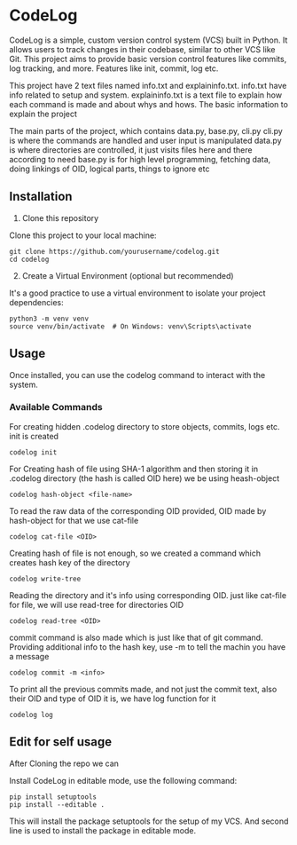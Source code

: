 # CodeLog

CodeLog is a simple, custom version control system (VCS) built in Python. It allows users to track changes in their codebase, similar to other VCS like Git. This project aims to provide basic version control features like commits, log tracking, and more.
Features like init, commit, log etc.

This project have 2 text files named info.txt and explaininfo.txt.
info.txt have info related to setup and system.
explaininfo.txt is a text file to explain how each command is made and about whys and hows. The basic information to explain the project

The main parts of the project, which contains data.py, base.py, cli.py
cli.py is where the commands are handled and user input is manipulated
data.py is where directories are controlled, it just visits files here and there according to need
base.py is for high level programming, fetching data, doing linkings of OID, logical parts, things to ignore etc

## Installation
1. Clone this repository

Clone this project to your local machine:

```console
git clone https://github.com/yourusername/codelog.git
cd codelog
```

2. Create a Virtual Environment (optional but recommended)

It's a good practice to use a virtual environment to isolate your project dependencies:

```console
python3 -m venv venv
source venv/bin/activate  # On Windows: venv\Scripts\activate
```



## Usage

Once installed, you can use the codelog command to interact with the system.

### Available Commands

For creating hidden .codelog directory to store objects, commits, logs etc. init is created
```console
codelog init
```

For Creating hash of file using SHA-1 algorithm and then storing it in .codelog directory (the hash is called OID here) we be using heash-object
```console
codelog hash-object <file-name>
```

To read the raw data of the corresponding OID provided, OID made by hash-object for that we use cat-file
```console
codelog cat-file <OID>
```

Creating hash of file is not enough, so we created a command which creates hash key of the directory
```console
codelog write-tree
```

Reading the directory and it's info using corresponding OID. just like cat-file for file, we will use read-tree for directories OID
```console
codelog read-tree <OID>
```

commit command is also made which is just like that of git command. Providing additional info to the hash key, use -m to tell the machin you have a message
```console
codelog commit -m <info>
```

To print all the previous commits made, and not just the commit text, also their OID and type of OID it is, we have log function for it
```console
codelog log
```


## Edit for self usage

After Cloning the repo we can

Install CodeLog in editable mode, use the following command:

```console
pip install setuptools
pip install --editable .
```

This will install the package setuptools for the setup of my VCS.
And second line is used to install the package in editable mode.
